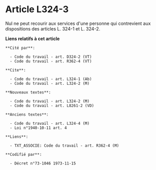 # Article L324-3

Nul ne peut recourir aux services d'une personne qui contrevient aux dispositions des articles L. 324-1 et L. 324-2.

**Liens relatifs à cet article**

	**Cité par**:

	  - Code du travail - art. D324-2 (VT)
	  - Code du travail - art. R362-4 (VT)

	**Cite**:

	  - Code du travail - art. L324-1 (Ab)
	  - Code du travail - art. L324-2 (M)

	**Nouveaux textes**:

	  - Code du travail - art. L324-2 (M)
	  - Code du travail - art. L8261-2 (VD)

	**Anciens textes**:

	  - Code du travail - art. L324-4 (M)
	  - Loi n°1940-10-11 art. 4

	**Liens**:

	  - TXT_ASSOCIE: Code du travail - art. R362-4 (M)

	**Codifié par**:

	  - Décret n°73-1046 1973-11-15
